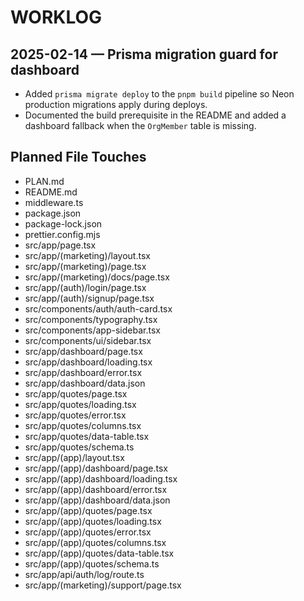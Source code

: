 # WORKLOG

## 2025-02-14 — Prisma migration guard for dashboard

- Added `prisma migrate deploy` to the `pnpm build` pipeline so Neon production migrations apply during deploys.
- Documented the build prerequisite in the README and added a dashboard fallback when the `OrgMember` table is missing.

## Planned File Touches

- PLAN.md
- README.md
- middleware.ts
- package.json
- package-lock.json
- prettier.config.mjs
- src/app/page.tsx
- src/app/(marketing)/layout.tsx
- src/app/(marketing)/page.tsx
- src/app/(marketing)/docs/page.tsx
- src/app/(auth)/login/page.tsx
- src/app/(auth)/signup/page.tsx
- src/components/auth/auth-card.tsx
- src/components/typography.tsx
- src/components/app-sidebar.tsx
- src/components/ui/sidebar.tsx
- src/app/dashboard/page.tsx
- src/app/dashboard/loading.tsx
- src/app/dashboard/error.tsx
- src/app/dashboard/data.json
- src/app/quotes/page.tsx
- src/app/quotes/loading.tsx
- src/app/quotes/error.tsx
- src/app/quotes/columns.tsx
- src/app/quotes/data-table.tsx
- src/app/quotes/schema.ts
- src/app/(app)/layout.tsx
- src/app/(app)/dashboard/page.tsx
- src/app/(app)/dashboard/loading.tsx
- src/app/(app)/dashboard/error.tsx
- src/app/(app)/dashboard/data.json
- src/app/(app)/quotes/page.tsx
- src/app/(app)/quotes/loading.tsx
- src/app/(app)/quotes/error.tsx
- src/app/(app)/quotes/columns.tsx
- src/app/(app)/quotes/data-table.tsx
- src/app/(app)/quotes/schema.ts
- src/app/api/auth/log/route.ts
- src/app/(marketing)/support/page.tsx
